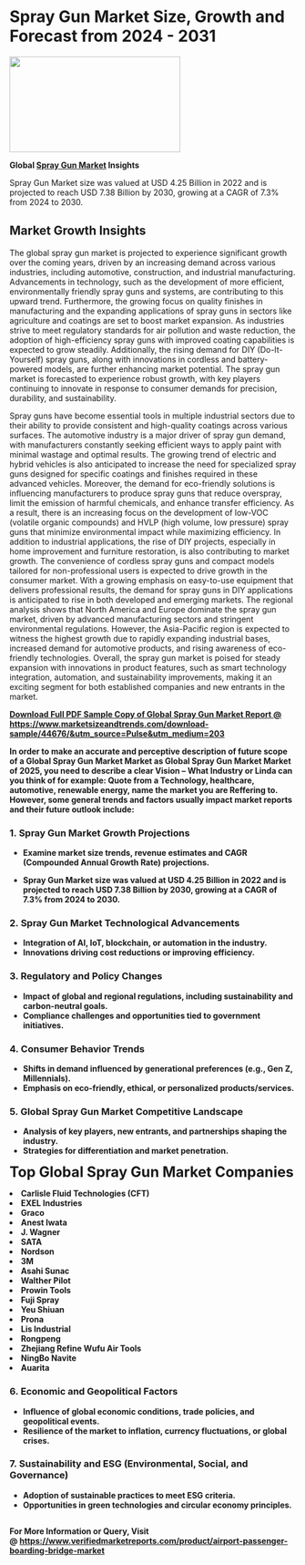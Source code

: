 <H1>Spray Gun Market Size, Growth and Forecast from 2024 - 2031</H1><img class="aligncenter size-medium wp-image-584254" src="https://thirdeyenews.in/wp-content/uploads/2024/09/Global-Market-Research-300x168.jpeg" alt="" width="300" height="168" /><p><strong>Global&nbsp;<a href="https://www.marketsizeandtrends.com/download-sample/44676/&amp;utm_source=Pulse&amp;utm_medium=203">Spray Gun Market</a> Insights</strong></p><p>Spray Gun Market size was valued at USD 4.25 Billion in 2022 and is projected to reach USD 7.38 Billion by 2030, growing at a CAGR of 7.3% from 2024 to 2030.</p><p><h2>Market Growth Insights</h2> <p>The global spray gun market is projected to experience significant growth over the coming years, driven by an increasing demand across various industries, including automotive, construction, and industrial manufacturing. Advancements in technology, such as the development of more efficient, environmentally friendly spray guns and systems, are contributing to this upward trend. Furthermore, the growing focus on quality finishes in manufacturing and the expanding applications of spray guns in sectors like agriculture and coatings are set to boost market expansion. As industries strive to meet regulatory standards for air pollution and waste reduction, the adoption of high-efficiency spray guns with improved coating capabilities is expected to grow steadily. Additionally, the rising demand for DIY (Do-It-Yourself) spray guns, along with innovations in cordless and battery-powered models, are further enhancing market potential. The spray gun market is forecasted to experience robust growth, with key players continuing to innovate in response to consumer demands for precision, durability, and sustainability.</p> <p><strong><a href="#"></a></strong></p> <p>Spray guns have become essential tools in multiple industrial sectors due to their ability to provide consistent and high-quality coatings across various surfaces. The automotive industry is a major driver of spray gun demand, with manufacturers constantly seeking efficient ways to apply paint with minimal wastage and optimal results. The growing trend of electric and hybrid vehicles is also anticipated to increase the need for specialized spray guns designed for specific coatings and finishes required in these advanced vehicles. Moreover, the demand for eco-friendly solutions is influencing manufacturers to produce spray guns that reduce overspray, limit the emission of harmful chemicals, and enhance transfer efficiency. As a result, there is an increasing focus on the development of low-VOC (volatile organic compounds) and HVLP (high volume, low pressure) spray guns that minimize environmental impact while maximizing efficiency. In addition to industrial applications, the rise of DIY projects, especially in home improvement and furniture restoration, is also contributing to market growth. The convenience of cordless spray guns and compact models tailored for non-professional users is expected to drive growth in the consumer market. With a growing emphasis on easy-to-use equipment that delivers professional results, the demand for spray guns in DIY applications is anticipated to rise in both developed and emerging markets. The regional analysis shows that North America and Europe dominate the spray gun market, driven by advanced manufacturing sectors and stringent environmental regulations. However, the Asia-Pacific region is expected to witness the highest growth due to rapidly expanding industrial bases, increased demand for automotive products, and rising awareness of eco-friendly technologies. Overall, the spray gun market is poised for steady expansion with innovations in product features, such as smart technology integration, automation, and sustainability improvements, making it an exciting segment for both established companies and new entrants in the market.</p> <p><strong><a href="#"></p><p><span class=""><strong>Download Full PDF Sample Copy of Global Spray Gun Market Report</strong> @ <a href="https://www.marketsizeandtrends.com/download-sample/44676/&amp;utm_source=Pulse&amp;utm_medium=203" target="_blank">https://www.marketsizeandtrends.com/download-sample/44676/&amp;utm_source=Pulse&amp;utm_medium=203</a></span></p><p>In order to make an accurate and perceptive description of future scope of a Global&nbsp;Spray Gun Market Market as Global&nbsp;Spray Gun Market Market of 2025, you need to describe a clear Vision &ndash; What Industry or Linda can you think of for example: Quote from a Technology, healthcare, automotive, renewable energy, name the market you are Reffering to. However, some general trends and factors usually impact market reports and their future outlook include:</p><h3>1.&nbsp;<strong>Spray Gun Market Growth Projections</strong></h3><ul><li>Examine market size trends, revenue estimates and CAGR (Compounded Annual Growth Rate) projections.</li><li><p>Spray Gun Market size was valued at USD 4.25 Billion in 2022 and is projected to reach USD 7.38 Billion by 2030, growing at a CAGR of 7.3% from 2024 to 2030.</p></li></ul><h3>2.&nbsp;<strong>Spray Gun Market Technological Advancements</strong></h3><ul><li>Integration of AI, IoT, blockchain, or automation in the industry.</li><li>Innovations driving cost reductions or improving efficiency.</li></ul><h3>3.&nbsp;<strong>Regulatory and Policy Changes</strong></h3><ul><li>Impact of global and regional regulations, including sustainability and carbon-neutral goals.</li><li>Compliance challenges and opportunities tied to government initiatives.</li></ul><h3>4.&nbsp;<strong>Consumer Behavior Trends</strong></h3><ul><li>Shifts in demand influenced by generational preferences (e.g., Gen Z, Millennials).</li><li>Emphasis on eco-friendly, ethical, or personalized products/services.</li></ul><h3>5.&nbsp;<strong>Global Spray Gun Market Competitive Landscape</strong></h3><ul><li>Analysis of key players, new entrants, and partnerships shaping the industry.</li><li>Strategies for differentiation and market penetration.</li></ul><p data-pm-slice="1 1 []"><span style="color: inherit; font-family: inherit; font-size: 25px;">Top Global Spray Gun Market Companies</span></p><div class="" data-test-id=""><p><li>Carlisle Fluid Technologies (CFT)</li><li> EXEL Industries</li><li> Graco</li><li> Anest Iwata</li><li> J. Wagner</li><li> SATA</li><li> Nordson</li><li> 3M</li><li> Asahi Sunac</li><li> Walther Pilot</li><li> Prowin Tools</li><li> Fuji Spray</li><li> Yeu Shiuan</li><li> Prona</li><li> Lis Industrial</li><li> Rongpeng</li><li> Zhejiang Refine Wufu Air Tools</li><li> NingBo Navite</li><li> Auarita</li></p></div><h3>6.&nbsp;<strong>Economic and Geopolitical Factors</strong></h3><ul><li>Influence of global economic conditions, trade policies, and geopolitical events.</li><li>Resilience of the market to inflation, currency fluctuations, or global crises.</li></ul><h3>7.&nbsp;<strong>Sustainability and ESG (Environmental, Social, and Governance)</strong></h3><ul><li>Adoption of sustainable practices to meet ESG criteria.</li><li>Opportunities in green technologies and circular economy principles.</li></ul><h2><strong style="font-size: 14px;">For More Information or Query, Visit @&nbsp;</strong><a style="background-color: #ffffff; font-size: 14px;" href="https://www.marketsizeandtrends.com/report/spray-gun-market/" target="_blank">https://www.verifiedmarketreports.com/product/airport-passenger-boarding-bridge-market</a></h2>
